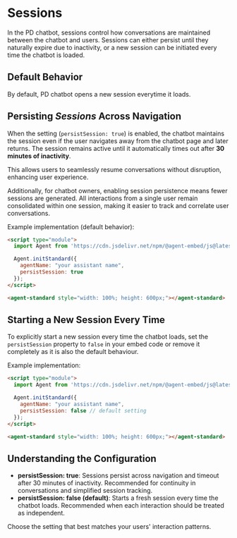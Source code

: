 # Sessions

In the PD chatbot, sessions control how conversations are maintained between the chatbot and users. Sessions can either persist until they naturally expire due to inactivity, or a new session can be initiated every time the chatbot is loaded.

## Default Behavior

By default, PD chatbot opens a new session everytime it loads. 

## Persisting *Sessions* Across Navigation

When the setting (`persistSession: true`) is enabled, the chatbot maintains the session even if the user navigates away from the chatbot page and later returns. The session remains active until it automatically times out after **30 minutes of inactivity**. 

This allows users to seamlessly resume conversations without disruption, enhancing user experience.

Additionally, for chatbot owners, enabling session persistence means fewer sessions are generated. All interactions from a single user remain consolidated within one session, making it easier to track and correlate user conversations.

Example implementation (default behavior):

```html
<script type="module">
  import Agent from 'https://cdn.jsdelivr.net/npm/@agent-embed/js@latest/dist/web.js'

  Agent.initStandard({
    agentName: "your assistant name",
    persistSession: true 
  });
</script>

<agent-standard style="width: 100%; height: 600px;"></agent-standard>
```

## Starting a New Session Every Time

To explicitly start a new session every time the chatbot loads, set the `persistSession` property to `false` in your embed code or remove it completely as it is also the default behaviour.

Example implementation:

```html
<script type="module">
  import Agent from 'https://cdn.jsdelivr.net/npm/@agent-embed/js@latest/dist/web.js'

  Agent.initStandard({
    agentName: "your assistant name",
    persistSession: false // default setting
  });
</script>

<agent-standard style="width: 100%; height: 600px;"></agent-standard>
```

## Understanding the Configuration

- **persistSession: true**: Sessions persist across navigation and timeout after 30 minutes of inactivity. Recommended for continuity in conversations and simplified session tracking.
- **persistSession: false (default)**: Starts a fresh session every time the chatbot loads. Recommended when each interaction should be treated as independent.

Choose the setting that best matches your users' interaction patterns.